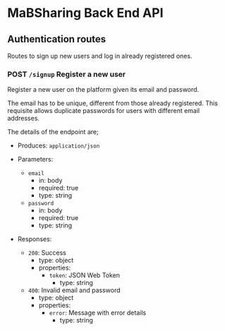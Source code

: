 # MaBSharing Back End API

## Authentication routes

Routes to sign up new users and log in already registered ones.

### POST `/signup` Register a new user

Register a new user on the platform given its email and password.

The email has to be unique, different from those already registered.
This requisite allows duplicate passwords for users with different email
addresses.

The details of the endpoint are;

* Produces: `application/json`

* Parameters:
    * `email`
        * in: body
        * required: true
        * type: string
    * `password`
        * in: body
        * required: true
        * type: string
* Responses:
    * `200`: Success
        * type: object
        * properties:
            * `token`: JSON Web Token
                * type: string
    * `400`: Invalid email and password
        * type: object
        * properties:
            * `error`: Message with error details
                * type: string
